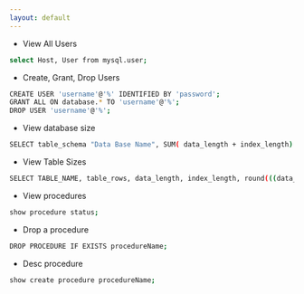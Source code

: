```yaml
---
layout: default
---
```

- View All Users 
```sh
select Host, User from mysql.user;
```
- Create, Grant, Drop Users
```sh
CREATE USER 'username'@'%' IDENTIFIED BY 'password';
GRANT ALL ON database.* TO 'username'@'%';
DROP USER 'username'@'%';
```
- View database size 
```sh
SELECT table_schema "Data Base Name", SUM( data_length + index_length) / 1024 / 1024 "Data Base Size in MB" FROM information_schema.TABLES GROUP BY table_schema;
```
- View Table Sizes 
```sh
SELECT TABLE_NAME, table_rows, data_length, index_length, round(((data_length + index_length) / 1024 / 1024),2) "Size in MB" FROM information_schema.TABLES WHERE table_schema = "<database_name>";
```
- View procedures
```sh
show procedure status;
```
- Drop a procedure 
```sh
DROP PROCEDURE IF EXISTS procedureName;
```
- Desc procedure
```sh
show create procedure procedureName;
```